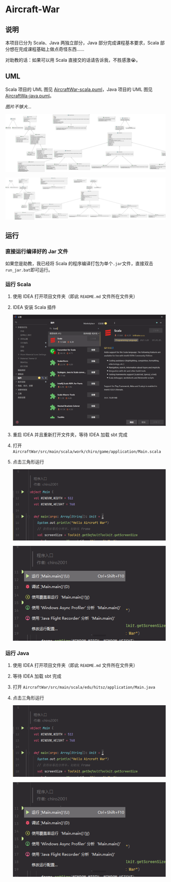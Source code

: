 # Aircraft-War

## 说明

本项目已分为 Scala、Java 两独立部分，Java 部分完成课程基本要求，Scala 部分想在完成课程基础上做点奇怪东西……

对助教的话：如果可以用 Scala 直接交的话请告诉我，不胜感激😭。

## UML

Scala 项目的 UML 图见 [AircraftWar-scala.puml](uml/AircraftWar-scala.puml)，Java 项目的 UML 图见 [AircraftWa-java.puml](uml/AircraftWar-java.puml)。

*图片不够大...*

![img](README.assets/uml_0_0_2.png)

![uml_svg](README.assets/uml_0_0_2.svg)


## 运行

### 直接运行编译好的 Jar 文件

如果您是助教，我已经将 Scala 的程序编译打包为单个`.jar`文件，直接双击 `run_jar.bat`即可运行。

### 运行 Scala

1. 使用 IDEA 打开项目文件夹（即此 `README.md` 文件所在文件夹）

2. IDEA 安装 Scala 插件

   ![image-20220325193308865](README.assets/image-20220325193308865.png)

3. 重启 IDEA 并且重新打开文件夹，等待 IDEA 加载 sbt 完成

4. 打开 `AircraftWar/src/main/scala/work/chiro/game/application/Main.scala`

5. 点击三角形运行

   ![image-20220325193510570](README.assets/image-20220325193510570.png)

   ![image-20220325193520239](README.assets/image-20220325193520239.png)

### 运行 Java

1. 使用 IDEA 打开项目文件夹（即此 `README.md` 文件所在文件夹）

2. 等待 IDEA 加载 sbt 完成

3. 打开 `AircraftWar/src/main/scala/edu/hitsz/application/Main.java`

4. 点击三角形运行

   ![image-20220325193510570](README.assets/image-20220325193510570.png)

   ![image-20220325193520239](README.assets/image-20220325193520239.png)
